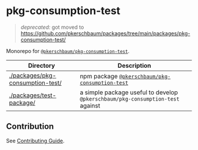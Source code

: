 # pkg-consumption-test

> _deprecated:_ got moved to <https://github.com/pkerschbaum/packages/tree/main/packages/pkg-consumption-test/>

Monorepo for [`@pkerschbaum/pkg-consumption-test`](https://www.npmjs.com/package/@pkerschbaum/pkg-consumption-test).

| Directory                                                            | Description                                                                                                        |
| -------------------------------------------------------------------- | ------------------------------------------------------------------------------------------------------------------ |
| [./packages/pkg-consumption-test/](./packages/pkg-consumption-test/) | npm package [`@pkerschbaum/pkg-consumption-test`](https://www.npmjs.com/package/@pkerschbaum/pkg-consumption-test) |
| [./packages/test-package/](./packages/test-package/)                 | a simple package useful to develop `@pkerschbaum/pkg-consumption-test` against                                     |

## Contribution

See [Contributing Guide](./CONTRIBUTING.md).
